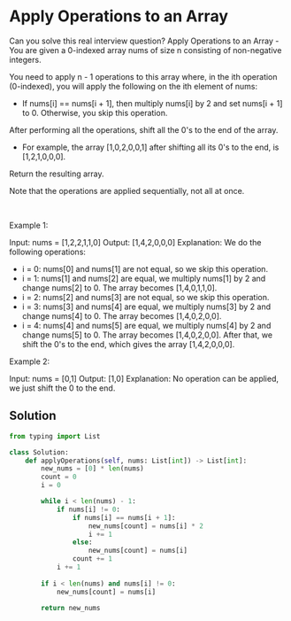 # Apply Operations to an Array

Can you solve this real interview question? Apply Operations to an Array - You are given a 0-indexed array nums of size n consisting of non-negative integers.

You need to apply n - 1 operations to this array where, in the ith operation (0-indexed), you will apply the following on the ith element of nums:

 * If nums[i] == nums[i + 1], then multiply nums[i] by 2 and set nums[i + 1] to 0. Otherwise, you skip this operation.

After performing all the operations, shift all the 0's to the end of the array.

 * For example, the array [1,0,2,0,0,1] after shifting all its 0's to the end, is [1,2,1,0,0,0].

Return the resulting array.

Note that the operations are applied sequentially, not all at once.

 

Example 1:


Input: nums = [1,2,2,1,1,0]
Output: [1,4,2,0,0,0]
Explanation: We do the following operations:
- i = 0: nums[0] and nums[1] are not equal, so we skip this operation.
- i = 1: nums[1] and nums[2] are equal, we multiply nums[1] by 2 and change nums[2] to 0. The array becomes [1,4,0,1,1,0].
- i = 2: nums[2] and nums[3] are not equal, so we skip this operation.
- i = 3: nums[3] and nums[4] are equal, we multiply nums[3] by 2 and change nums[4] to 0. The array becomes [1,4,0,2,0,0].
- i = 4: nums[4] and nums[5] are equal, we multiply nums[4] by 2 and change nums[5] to 0. The array becomes [1,4,0,2,0,0].
After that, we shift the 0's to the end, which gives the array [1,4,2,0,0,0].


Example 2:


Input: nums = [0,1]
Output: [1,0]
Explanation: No operation can be applied, we just shift the 0 to the end.

## Solution
```py
from typing import List

class Solution:
    def applyOperations(self, nums: List[int]) -> List[int]:
        new_nums = [0] * len(nums)
        count = 0
        i = 0

        while i < len(nums) - 1:
            if nums[i] != 0:
                if nums[i] == nums[i + 1]:
                    new_nums[count] = nums[i] * 2
                    i += 1  
                else:
                    new_nums[count] = nums[i]
                count += 1
            i += 1
        
        if i < len(nums) and nums[i] != 0:
            new_nums[count] = nums[i]

        return new_nums
```
